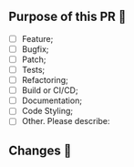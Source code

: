 ## Purpose of this PR 🎯

<!-- Check at least one of the following options with an "x". -->
-   [ ] Feature;
-   [ ] Bugfix;
-   [ ] Patch;
-   [ ] Tests;
-   [ ] Refactoring;
-   [ ] Build or CI/CD; 
-   [ ] Documentation;
-   [ ] Code Styling;
-   [ ] Other. Please describe:

## Changes 📝

<!-- Describe the changes introduced by this PR. -->
<!-- If applicable add screenshots or videos that illustrate any new or updated UIs. -->
